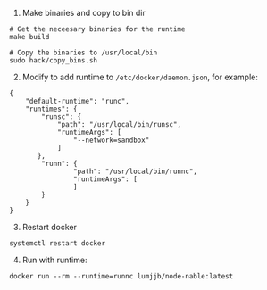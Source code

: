 1. Make binaries and copy to bin dir
```
# Get the neceesary binaries for the runtime
make build

# Copy the binaries to /usr/local/bin
sudo hack/copy_bins.sh
```

2. Modify to add runtime to `/etc/docker/daemon.json`, for example:
```
{
    "default-runtime": "runc",
    "runtimes": {
        "runsc": {
            "path": "/usr/local/bin/runsc",
            "runtimeArgs": [
                "--network=sandbox"
            ]
       },
        "runn": {
                "path": "/usr/local/bin/runnc",
                "runtimeArgs": [
                ]
        }
    }
}
```

3. Restart docker 

```systemctl restart docker```

4. Run with runtime:

```docker run --rm --runtime=runnc lumjjb/node-nable:latest```
